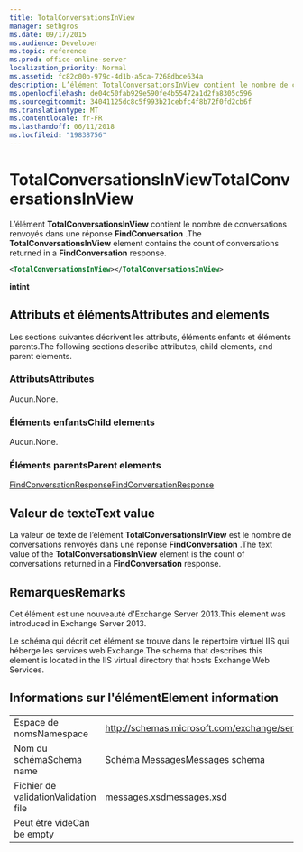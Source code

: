 ```yaml
---
title: TotalConversationsInView
manager: sethgros
ms.date: 09/17/2015
ms.audience: Developer
ms.topic: reference
ms.prod: office-online-server
localization_priority: Normal
ms.assetid: fc82c00b-979c-4d1b-a5ca-7268dbce634a
description: L’élément TotalConversationsInView contient le nombre de conversations renvoyés dans une réponse FindConversation.
ms.openlocfilehash: de04c50fab929e590fe4b55472a1d2fa8305c596
ms.sourcegitcommit: 34041125dc8c5f993b21cebfc4f8b72f0fd2cb6f
ms.translationtype: MT
ms.contentlocale: fr-FR
ms.lasthandoff: 06/11/2018
ms.locfileid: "19838756"
---
```

# <a name="totalconversationsinview"></a><span data-ttu-id="9490d-103">TotalConversationsInView</span><span class="sxs-lookup"><span data-stu-id="9490d-103">TotalConversationsInView</span></span>

<span data-ttu-id="9490d-104">L’élément **TotalConversationsInView** contient le nombre de conversations renvoyés dans une réponse **FindConversation** .</span><span class="sxs-lookup"><span data-stu-id="9490d-104">The **TotalConversationsInView** element contains the count of conversations returned in a **FindConversation** response.</span></span> 
  
```XML
<TotalConversationsInView></TotalConversationsInView>
```

 <span data-ttu-id="9490d-105">**int**</span><span class="sxs-lookup"><span data-stu-id="9490d-105">**int**</span></span>
## <a name="attributes-and-elements"></a><span data-ttu-id="9490d-106">Attributs et éléments</span><span class="sxs-lookup"><span data-stu-id="9490d-106">Attributes and elements</span></span>

<span data-ttu-id="9490d-107">Les sections suivantes décrivent les attributs, éléments enfants et éléments parents.</span><span class="sxs-lookup"><span data-stu-id="9490d-107">The following sections describe attributes, child elements, and parent elements.</span></span>
  
### <a name="attributes"></a><span data-ttu-id="9490d-108">Attributs</span><span class="sxs-lookup"><span data-stu-id="9490d-108">Attributes</span></span>

<span data-ttu-id="9490d-109">Aucun.</span><span class="sxs-lookup"><span data-stu-id="9490d-109">None.</span></span>
  
### <a name="child-elements"></a><span data-ttu-id="9490d-110">Éléments enfants</span><span class="sxs-lookup"><span data-stu-id="9490d-110">Child elements</span></span>

<span data-ttu-id="9490d-111">Aucun.</span><span class="sxs-lookup"><span data-stu-id="9490d-111">None.</span></span>
  
### <a name="parent-elements"></a><span data-ttu-id="9490d-112">Éléments parents</span><span class="sxs-lookup"><span data-stu-id="9490d-112">Parent elements</span></span>

[<span data-ttu-id="9490d-113">FindConversationResponse</span><span class="sxs-lookup"><span data-stu-id="9490d-113">FindConversationResponse</span></span>](findconversationresponse.md)
  
## <a name="text-value"></a><span data-ttu-id="9490d-114">Valeur de texte</span><span class="sxs-lookup"><span data-stu-id="9490d-114">Text value</span></span>

<span data-ttu-id="9490d-115">La valeur de texte de l’élément **TotalConversationsInView** est le nombre de conversations renvoyés dans une réponse **FindConversation** .</span><span class="sxs-lookup"><span data-stu-id="9490d-115">The text value of the **TotalConversationsInView** element is the count of conversations returned in a **FindConversation** response.</span></span> 
  
## <a name="remarks"></a><span data-ttu-id="9490d-116">Remarques</span><span class="sxs-lookup"><span data-stu-id="9490d-116">Remarks</span></span>

<span data-ttu-id="9490d-117">Cet élément est une nouveauté d'Exchange Server 2013.</span><span class="sxs-lookup"><span data-stu-id="9490d-117">This element was introduced in Exchange Server 2013.</span></span>
  
<span data-ttu-id="9490d-118">Le schéma qui décrit cet élément se trouve dans le répertoire virtuel IIS qui héberge les services web Exchange.</span><span class="sxs-lookup"><span data-stu-id="9490d-118">The schema that describes this element is located in the IIS virtual directory that hosts Exchange Web Services.</span></span>
  
## <a name="element-information"></a><span data-ttu-id="9490d-119">Informations sur l'élément</span><span class="sxs-lookup"><span data-stu-id="9490d-119">Element information</span></span>

|||
|:-----|:-----|
|<span data-ttu-id="9490d-120">Espace de noms</span><span class="sxs-lookup"><span data-stu-id="9490d-120">Namespace</span></span>  <br/> |http://schemas.microsoft.com/exchange/services/2006/messages  <br/> |
|<span data-ttu-id="9490d-121">Nom du schéma</span><span class="sxs-lookup"><span data-stu-id="9490d-121">Schema name</span></span>  <br/> |<span data-ttu-id="9490d-122">Schéma Messages</span><span class="sxs-lookup"><span data-stu-id="9490d-122">Messages schema</span></span>  <br/> |
|<span data-ttu-id="9490d-123">Fichier de validation</span><span class="sxs-lookup"><span data-stu-id="9490d-123">Validation file</span></span>  <br/> |<span data-ttu-id="9490d-124">messages.xsd</span><span class="sxs-lookup"><span data-stu-id="9490d-124">messages.xsd</span></span>  <br/> |
|<span data-ttu-id="9490d-125">Peut être vide</span><span class="sxs-lookup"><span data-stu-id="9490d-125">Can be empty</span></span>  <br/> ||
   

